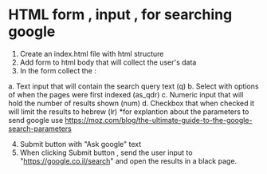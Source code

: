 # HTML form , input , for searching google
1. Create an index.html file with html structure
2. Add form to html body that will collect the user's data 
3. In the form collect the :

  a. Text input that will contain the search query text (q)
  b. Select with options of when the pages were first indexed (as_qdr)
  c. Numeric input that will hold the number of results shown (num)
  d. Checkbox that when checked it will limit the results to hebrew (lr)
  *for explantion about the parameters to send google use https://moz.com/blog/the-ultimate-guide-to-the-google-search-parameters
  
4. Submit button with "Ask google" text
5. When clicking Submit button , send the user input to "https://google.co.il/search" and open the results in a black page.
